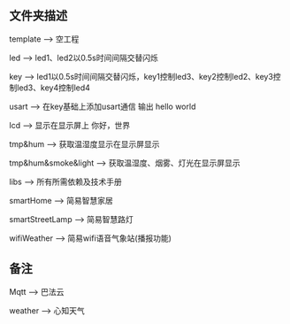 ## 文件夹描述

template --> 空工程

led --> led1、led2以0.5s时间间隔交替闪烁

key --> led1以0.5s时间间隔交替闪烁，key1控制led3、key2控制led2、key3控制led3、key4控制led4

usart --> 在key基础上添加usart通信  输出 hello world

lcd --> 显示在显示屏上  你好，世界

tmp&hum --> 获取温湿度显示在显示屏显示

tmp&hum&smoke&light --> 获取温湿度、烟雾、灯光在显示屏显示

libs --> 所有所需依赖及技术手册

smartHome --> 简易智慧家居

smartStreetLamp --> 简易智慧路灯

wifiWeather --> 简易wifi语音气象站(播报功能)





## 备注

Mqtt --> 巴法云

weather --> 心知天气

